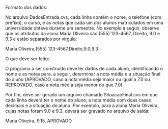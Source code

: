 Formato dos dados:

No arquivo DadosEntrada.cvs, cada linha contém o nome, o telefone (com prefixo), o curso, e as notas que cada um dos alunos matriculados em uma universidade obteve durante um semestre. 
No exemplo a seguir, observe que os atributos da aluna Maria Oliveira são (555) 123-4567, Direito, 9.0 e 9.3 e estão separados por vírgula:

Maria Oliveira,(555) 123-4567,Direito,9.0,9.3



O que deve ser feito:

O programa a ser construído deve ler dados de cada aluno, identificando o nome e as notas para, a seguir, 
determinar a nota média e a situação final do aluno (APROVADO, caso a nota média seja maior ou igual a 7.0 ou REPROVADO, 
caso a nota média seja menor do que 7.0). 

Por fim, deve ser gerado um arquivo chamado SituacaoFinal.cvs em que cada linha deverá ter o nome do aluno, a nota média 
com duas casas decimais e a situação do aluno. Por exemplo, para a aluna Maria Oliveira, cujas notas foram 9.0 e 9.3, 
deverá ser gravado no arquivo de saída:

Maria Oliveira, 9.15, APROVADO
